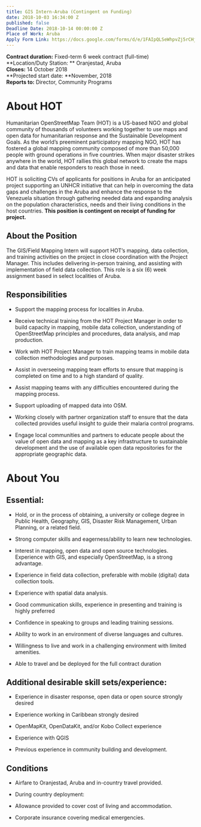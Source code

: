 ```yaml
---
title: GIS Intern-Aruba (Contingent on Funding)
date: 2018-10-03 16:34:00 Z
published: false
Deadline Date: 2018-10-14 00:00:00 Z
Place of Work: Aruba
Apply Form Link: https://docs.google.com/forms/d/e/1FAIpQLSeWhpvZj5rCHj9Ye1dKh3IkR4oW_R3dVnenheW8gzHegRsKmw/viewform
---
```


**Contract duration:**  Fixed-term 6 week contract (full-time) <br>
**Location/Duty Station: ** Oranjestad, Aruba <br>
**Closes:**  14 October 2018 <br>
**Projected start date: **November, 2018 <br>
**Reports to:**  Director, Community Programs <br>

# About HOT

Humanitarian OpenStreetMap Team (HOT) is a US-based NGO and global community of thousands of volunteers working together to use maps and open data for humanitarian response and the Sustainable Development Goals. As the world’s preeminent participatory mapping NGO, HOT has fostered a global mapping community composed of more than 50,000 people with ground operations in five countries. When major disaster strikes anywhere in the world, HOT rallies this global network to create the maps and data that enable responders to reach those in need.

HOT is soliciting CVs of applicants for positions in Aruba for an anticipated project supporting an UNHCR initiative that can help in overcoming the data gaps and challenges in the Aruba and enhance the response to the Venezuela situation through gathering needed data and expanding analysis on the population characteristics, needs and their living conditions in the host countries.  **This position is contingent on receipt of funding for project.**

## About the Position

The GIS/Field Mapping Intern will support HOT’s mapping, data collection, and training activities on the project in close coordination with the Project Manager. This includes delivering in-person training, and assisting with implementation of field data collection. This role is a six (6) week assignment based in select localities of Aruba.

## Responsibilities

* Support the mapping process for localities in Aruba.

* Receive technical training from the HOT Project Manager in order to build capacity in mapping, mobile data collection, understanding of OpenStreetMap principles and procedures, data analysis, and map production.

* Work with HOT Project Manager to train mapping teams in mobile data collection methodologies and purposes.

* Assist in overseeing mapping team efforts to ensure that mapping is completed on time and to a high standard of quality.

* Assist mapping teams with any difficulties encountered during the mapping process.

* Support uploading of mapped data into OSM.

* Working closely with partner organization staff to ensure that the data collected provides useful insight to guide their malaria control programs.

* Engage local communities and partners to educate people about the value of open data and mapping as a key infrastructure to sustainable development and the use of available open data repositories for the appropriate geographic data.

# About You

## Essential:

* Hold, or in the process of obtaining, a university or college degree in Public Health, Geography, GIS, Disaster Risk Management, Urban Planning, or a related field.

* Strong computer skills and eagerness/ability to learn new technologies.

* Interest in mapping, open data and open source technologies. Experience with GIS, and especially OpenStreetMap, is a strong advantage.

* Experience in field data collection, preferable with mobile (digital) data collection tools.

* Experience with spatial data analysis.

* Good communication skills, experience in presenting and training is highly preferred

* Confidence in speaking to groups and leading training sessions.

* Ability to work in an environment of diverse languages and cultures.

* Willingness to live and work in a challenging environment with limited amenities.

* Able to travel and be deployed for the full contract duration

## Additional desirable skill sets/experience:

* Experience in disaster response, open data or open source strongly desired

* Experience working in Caribbean  strongly desired

* OpenMapKit, OpenDataKit, and/or Kobo Collect experience

* Experience with QGIS

* Previous experience in community building and development.

## Conditions

* Airfare to Oranjestad, Aruba and in-country travel provided.

* During country deployment:

* Allowance provided to cover cost of living and accommodation.

* Corporate insurance covering medical emergencies.